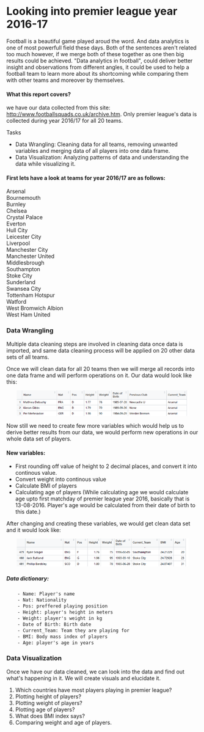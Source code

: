 # Looking into premier league year 2016-17

Football is a beautiful game played aroud the word. And data analytics is one of most powerfull field these days. Both of the sentences aren't related too much however, if we merge both of these together as one then big results could be achieved. "Data analytics in football", could deliver better insight and observations from different angles, it could be used to help a football team to learn more about its shortcoming while comparing them with other teams and moreover by themselves.

#### What this report covers?
we have our data collected from this site: http://www.footballsquads.co.uk/archive.htm. Only premier league's data is collected during year 2016/17 for all 20 teams.

Tasks
-  Data Wrangling: Cleaning data for all teams, removing unwanted variables and merging data of all players into one data frame.
-  Data Visualization: Analyzing patterns of data and understanding the data while visualizing it.

#### First lets have a look at teams for year 2016/17 are as follows:
Arsenal<br>
Bournemouth<br>
Burnley<br>
Chelsea<br>
Crystal Palace<br>
Everton<br>
Hull City<br>
Leicester City<br>
Liverpool<br>
Manchester City<br>
Manchester United<br>
Middlesbrough<br>
Southampton<br>
Stoke City<br>
Sunderland<br>
Swansea City<br>
Tottenham Hotspur<br>
Watford<br>
West Bromwich Albion<br>
West Ham United<br>


### Data Wrangling
Multiple data cleaning steps are involved in cleaning data once data is imported, and same data cleaning process will be applied on 20 other data sets of all teams.

Once we will clean data for all 20 teams then we will merge all records into one data frame and will perform operations on it.
Our data would look like this:
<p align="center"><img src="https://github.com/shabbir12hasan/MachineLearningCodeBackup/blob/master/Looking_into_PremierLeague_2016-17/images/raw_team_data.PNG" width="450"/></p>

Now still we need to create few more variables which would help us to derive better results from our data, we would perform new operations in our whole data set of players.

#### New variables:
  - First rounding off value of height to 2 decimal places, and convert it into continous value.
  - Convert weight into continous value
  - Calculate BMI of players
  - Calculating age of players (While calculating age we would calculate age upto first matchday of premier league year 2016, basically that is 13-08-2016. Player's age would be calculated from their date of birth to this date.)
 
After changing and creating these variables, we would get clean data set and it would look like:
<p align="center"><img src="https://github.com/shabbir12hasan/MachineLearningCodeBackup/blob/master/Looking_into_PremierLeague_2016-17/images/clean_team_data.PNG" width="450"/></p>

##### Data dictionary:
        - Name: Player's name
        - Nat: Nationality
        - Pos: preffered playing position
        - Height: player's height in meters
        - Weight: player's weight in kg
        - Date of Birth: Birth date
        - Current_Team: Team they are playing for
        - BMI: Body mass index of players
        - Age: player's age in years

### Data Visualization
Once we have our data cleaned, we can look into the data and find out what's happening in it. We will create visuals and elucidate it.
  1)  Which countries have most players playing in premier league?
  2)  Plotting height of players?
  3)  Plotting weight of players?
  4)  Plotting age of players?
  4)  What does BMI index says?
  5)  Comparing weight and age of players.

